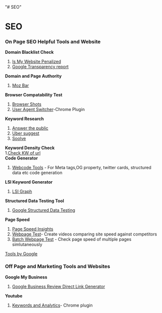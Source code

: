 "# SEO" 
# SEO
<h3> On Page SEO Helpful Tools and Website </h3>

<b>Domain Blacklist Check  </b> <br/>
1. [Is My Website Penalized](https://ismywebsitepenalized.com/) <br/>
2. [Google Transparency report](https://transparencyreport.google.com/) <br/>
  
<b>Domain and Page Authority </b><br/>
1. [Moz Bar](https://chrome.google.com/webstore/detail/mozbar/eakacpaijcpapndcfffdgphdiccmpknp)<br/>

<b> Browser Compatability Test </b> <br/>
1. [Browser Shots](http://browsershots.org/) <br/>
2. [User Agent Switcher](https://chrome.google.com/webstore/detail/user-agent-switcher-for-c/djflhoibgkdhkhhcedjiklpkjnoahfmg)-Chrome Plugin <br/>
 
  
  <b> Keyword Research </b><br/>
  1. [Answer the public](https://answerthepublic.com) <br/>
  2. [Uber suggest](https://neilpatel.com/ubersuggest/) <br/> 
  3. [Soolve](http://www.soovle.com/) <br/>
  
  <b>Keyword Density Check</b><br/>
  1.[Check KW of url](https://www.addme.com/keyword-density.htm)<br/>
<b>Code Generator</b><br/>
  1. [Webcode Tools](https://webcode.tools/) - For Meta tags,OG property, twitter cards, structured data etc code generation <br/>

 <b> LSI Keyword Generator</b><br/>  
  1. [LSI Graph](https://lsigraph.com/) <br/>

<b> Structured Data Testing Tool </b></br>
 1. [Google Structured Data Testing](https://search.google.com/structured-data/testing-tool)<br/>

  
  <b> Page Speed </b><br/>
  1. [Page Speed Insights](https://developers.google.com/speed/pagespeed/insights/) <br/>
  2. [Webpage Test](http://www.webpagetest.org/video/)- Create videos comparing site speed against competitors <br/>
  3. [Batch Webpage Test](http://batchspeed.com/test/) - Check page speed of multiple pages simlutaneously 
  

  
  [Tools by Google](https://developers.google.com/search/tools/) <br/>
  
  
  <h3> Off Page and Marketing Tools and Websites</h3>
 
 <b> Google My Business</b> <br/>
1. [Google Business Review Direct Link Generator](https://supple.com.au/tools/google-review-link-generator/)<br/>

  
<b> Youtube</b><br/>
1. [Keywords and Analytics](https://chrome.google.com/webstore/detail/vidlog/pmnenkkakioojceckmokdmkdjmkfiafo)- Chrome plugin

